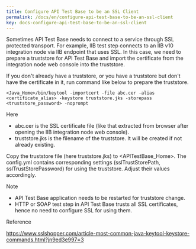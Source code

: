 ```yaml
---
title: Configure API Test Base to be an SSL Client
permalink: /docs/en/configure-api-test-base-to-be-an-ssl-client
key: docs-configure-api-test-base-to-be-an-ssl-client
---
```

Sometimes API Test Base needs to connect to a service through SSL protected transport. For example, IIB test step connects to an IIB v10 integration node via IIB endpoint that uses SSL. In this case, we need to prepare a truststore for API Test Base and import the certificate from the integration node web console into the truststore.

If you don't already have a truststore, or you have a truststore but don't have the certificate in it, run command like below to prepare the truststore.

`<Java_Home>/bin/keytool -importcert -file abc.cer -alias <certificate_alias> -keystore truststore.jks -storepass <truststore_password> -noprompt`

Here
* abc.cer is the SSL certificate file (like that extracted from browser after opening the IIB integration node web console).
* truststore.jks is the filename of the truststore. It will be created if not already existing.

Copy the truststore file (here truststore.jks) to <APITestBase_Home>. The config.yml contains corresponding settings (sslTrustStorePath, sslTrustStorePassword) for using the truststore. Adjust their values accordingly.

Note
* API Test Base application needs to be restarted for truststore change.
* HTTP or SOAP test step in API Test Base trusts all SSL certificates, hence no need to configure SSL for using them.

Reference

https://www.sslshopper.com/article-most-common-java-keytool-keystore-commands.html?jn9ed3e997=3